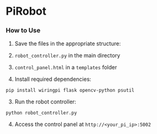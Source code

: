 # PiRobot

### How to Use

1. Save the files in the appropriate structure:

1. `robot_controller.py` in the main directory
2. `control_panel.html` in a `templates` folder



2. Install required dependencies:

```plaintext
pip install wiringpi flask opencv-python psutil
```


3. Run the robot controller:

```plaintext
python robot_controller.py
```


4. Access the control panel at `http://<your_pi_ip>:5002`
